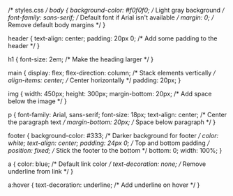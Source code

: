 /* styles.css */
body {
    background-color: #f0f0f0; /* Light gray background */
    font-family: sans-serif; /* Default font if Arial isn't available */
    margin: 0; /* Remove default body margins */
}

header {
    text-align: center;
    padding: 20px 0; /* Add some padding to the header */
}

h1 {
  font-size: 2em; /* Make the heading larger */
}

main {
    display: flex;
    flex-direction: column; /* Stack elements vertically */
    align-items: center; /* Center horizontally */
    padding: 20px;
}

img {
    width: 450px;
    height: 300px;
    margin-bottom: 20px; /* Add space below the image */
}

p {
    font-family: Arial, sans-serif;
    font-size: 18px;
    text-align: center; /* Center the paragraph text */
    margin-bottom: 20px; /* Space below paragraph */
}

footer {
    background-color: #333; /* Darker background for footer */
    color: white;
    text-align: center;
    padding: 24px 0; /* Top and bottom padding */
    position: fixed; /* Stick the footer to the bottom */
    bottom: 0;
    width: 100%;
}

a {
    color: blue; /* Default link color */
    text-decoration: none; /* Remove underline from link */
}

a:hover {
    text-decoration: underline; /* Add underline on hover */
}
